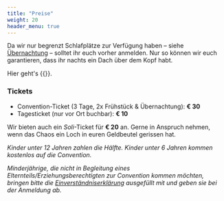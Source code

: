```yaml
---
title: "Preise"
weight: 20
header_menu: true
---
```


Da wir nur begrenzt Schlafplätze zur Verfügung haben – siehe [Übernachtung](#übernachtung) – solltet ihr euch vorher anmelden. Nur so können wir euch garantieren, dass ihr nachts ein Dach über dem Kopf habt.

Hier geht's {{<extlink icon="fa fa-external-link" text="zur Voranmeldung" href="https://anmeldung.landau-jongliert.de/">}}.

### Tickets

- Convention-Ticket (3 Tage, 2x Frühstück & Übernachtung): **€ 30**
- Tagesticket (nur vor Ort buchbar): **€ 10**

Wir bieten auch ein _Soli_-Ticket für **€ 20** an. Gerne in Anspruch nehmen, wenn das Chaos ein Loch in euren Geldbeutel gerissen hat.

_Kinder unter 12 Jahren zahlen die Hälfte. Kinder unter 6 Jahren kommen kostenlos auf die Convention._

_Minderjährige, die nicht in Begleitung eines Elternteils/Erziehungsberechtigten zur Convention kommen möchten, bringen bitte die [Einverständniserklärung](documents/erziehungsbeauftragung-herxheim.pdf) ausgefüllt mit und geben sie bei der Anmeldung ab._
